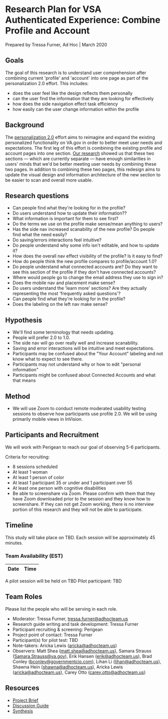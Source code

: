 # Research Plan for VSA Authenticated Experience: Combine Profile and Account
Prepared by Tressa Furner, Ad Hoc | March 2020

## Goals

The goal of this research is to understand user comprehension after combining current 'profile' and 'account' into one page as part of the personalization 2.0 effort. This includes:

- does the user feel like the design reflects them personally
- can the user find the information that they are looking for effectively
- how does the side navigation effect task efficiency
- how easily can the user change information within the profile

## Background

The [personalization 2.0](https://github.com/department-of-veterans-affairs/va.gov-team/blob/master/products/identity-personalization/personalization%202.0/README.md) effort aims to reimagine and expand the existing personalized functionality on VA.gov in order to better meet user needs and expectations. The first leg of this effort is combining the existing profile and account pages into one section. [Our research](https://github.com/department-of-veterans-affairs/va.gov-team/tree/master/products/identity-personalization/personalization%202.0/Combine%20Profile%20and%20Account/Research) showed us that these two sections — which are currently separate — have enough similarities in users' minds that we'd be better meeting user needs by combining these two pages. In addition to combining these two pages, this redesign aims to update the visual design and information architecture of the new section to be easier to scan and overall more usable.

## Research questions

- Can people find what they're looking for in the profile?
- Do users understand how to update their information??
- What information is important for them to see first?
- Do the terms we use on the profile make sense/mean anything to users?
- Has the side nav increased scanability of the new profile? Do people find what the need easily?
- Do saving/errors interactions feel intuitive?
- Do people understand why some info isn't editable, and how to update it?
- How does the overall nav effect visibility of the profile? Is it easy to find?
- How do people think the new profile compares to profile/account 1.0?
- Do people understand what connected accounts are? Do they want to see this section of the profile if they don't have connected accounts?
- Where would people go to change the email address they use to sign in?
- Does the mobile nav and placement make sense? 
- Do users understand the 'learn more' sections? Are they actually representing the most 'frequently asked questions'?
- Can people find what they're looking for in the profile?
- Does the labeling on the left nav make sense?


## Hypothesis 

- We'll find some terminology that needs updating.
- People will prefer 2.0 to 1.0.
- The side nav will go over really well and increase scanability.
- Saving and error interactions will be intuitive and meet expectations.
- Participants may be confused about the "Your Account" labeling and not know what to expect to see there.
- Participants may not understand why or how to edit "personal information"
- Participants might be confused about Connected Accounts and what that means

## Method

- We will use Zoom to conduct remote moderated usability testing sessions to observe how participants use profile 2.0.  We will be using primarily mobile views in InVision.

## Participants and Recruitment

We will work with Perigean to reach our goal of observing 5-6 participants.

Criteria for recruiting:

- 8 sessions scheduled
- At least 1 woman
- At least 1 person of color
- At least 1 participant 35 or under and 1 participant over 55
- At least one person with cognitive disabilities
- Be able to screenshare via Zoom. Please confirm with them that they have Zoom downloaded prior to the session and they know how to screenshare. If they can not get Zoom working, there is no interview portion of this research and they will not be able to participate.

## Timeline 	
This study will take place on TBD.
Each session will be approximately 45 minutes.
	
### Team Availability (EST)

Date | Time
-----|-------

A pilot session will be held on TBD
Pilot participant: TBD

## Team Roles

Please list the people who will be serving in each role. 
- Moderator: Tressa Furner, tressa.furner@adhocteam.us
- Research guide writing and task development: Tressa Furner	
- Participant recruiting & screening: Perigean
- Project point of contact: Tressa Furner	
- Participant(s) for pilot test: TBD
- Note-takers: Aricka Lewis (aricka@adhocteam.us)
- Observers: Matt Shea (matt.shea@adhocteam.us), Samara Strauss (Samara.Strauss@va.gov), Erik Hansen (erik@adhocteam.us), Brad Conley (bconley@governmentcio.com), Lihan Li (lihan@adhocteam.us), Shawna Hein (shawna@adhocteam.us), Aricka Lewis (aricka@adhocteam.us), Carey Otto (carey.otto@adhocteam.us)

## Resources
- [Project Brief](https://github.com/department-of-veterans-affairs/va.gov-team/blob/master/products/identity-personalization/personalization%202.0/Combine%20Profile%20and%20Account/README.md)
- [Discussion Guide]()
- [Synthesis]()

